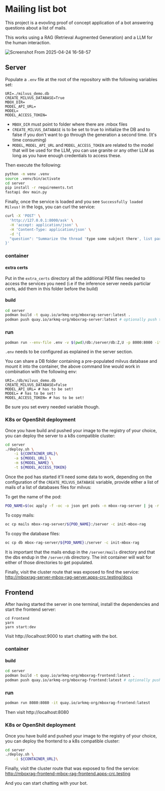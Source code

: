 # Mailing list bot

This project is a evovling proof of concept application of a bot answering
questions about a list of mails.

This works using a RAG (Retrieval Augmented Generation) and a LLM for the human
interaction.

![Screenshot From 2025-04-24 16-58-57](https://github.com/user-attachments/assets/e8f344d0-b7cd-41ac-a53c-afb127673a00)

## Server

Populate a `.env` file at the root of the repository with the following
variables set:

```
URI=./milvus_demo.db
CREATE_MILVUS_DATABASE=True
MBOX_DIR=
MODEL_API_URL=
MODEL=
MODEL_ACCESS_TOKEN=
```

* `MBOX_DIR` must point to folder where there are .mbox files
* `CREATE_MILVUS_DATABASE` is to be set to true to initialize the DB and to false
  if you don't want to go through the generation a second time. (It's time
  consuming)
* `MODEL`, `MODEL_API_URL` and `MODEL_ACCESS_TOKEN` are related to the model
  that will be used for the LLM, you can use granite or any other LLM as long as
  you have
  enough credentials to access these.

Then execute the following:

```bash
python -m venv .venv
source .venv/bin/activate
cd server
pip install -r requirements.txt
fastapi dev main.py
```

Finally, once the service is loaded and you see `Successfully loaded Milvus!` in
the logs, you can curl the service:

```bash
curl -X 'POST' \
  'http://127.0.0.1:8000/ask' \
  -H 'accept: application/json' \
  -H 'Content-Type: application/json' \
  -d '{
  "question": "Summarize the thread 'type some subject there', list participants and dates of responses"
}'
```

### container

#### extra certs

Put in the `extra_certs` directory all the additional PEM files needed to access
the services you need (i.e if the inference server needs particlar certs, add
them in this folder before the build)

#### build

```bash
cd server
podman build -t quay.io/arkmq-org/mboxrag-server:latest .
podman push quay.io/arkmq-org/mboxrag-server:latest # optionally push to quay
```

### run

```bash
podman run --env-file .env -v $(pwd)/db:/server/db:Z,U -p 8000:8000 -it quay.io/arkmq-org/mboxrag-server:latest
```

`.env` needs to be configured as explained in the server section.

You can share a DB folder containing a pre-populated milvus database and mount
it into the container, the above command line would work in combination with
the following env:

```
URI=./db/milvus_demo.db
CREATE_MILVUS_DATABASE=False
MODEL_API_URL= # has to be set!
MODEL= # has to be set!
MODEL_ACCESS_TOKEN= # has to be set!
```

Be sure you set every needed variable though.


### K8s or OpenShit deployment

Once you have build and pushed your image to the registry of your choice, you
can deploy the server to a k8s compatible cluster:

```bash
cd server
./deploy.sh \
    -i ${CONTAINER_URL}\
    -a ${MODEL_URL} \
    -m ${MODEL_NAME} \
    -t ${MODEL_ACCESS_TOKEN}
```

Once the pod has started it'll need some data to work, depending on the
configuration of the `CREATE_MILVUS_DATABASE` variable, provide either a list of
mails of a list of databases files for milvus:

To get the name of the pod:

```bash
POD_NAME=$(oc apply -f -oc -o json get pods -n mbox-rag-server | jq -r .items[0].metadata.name)
```

To copy mails:

```bash
oc cp mails mbox-rag-server/${POD_NAME}:/server -c init-mbox-rag
```

To copy the database files:

```bash
oc cp db mbox-rag-server/${POD_NAME}:/server -c init-mbox-rag
```

It is important that the mails endup in the `/server/mails` directory and that
the dbs endup in the `/server/db` directory. The init container will wait for
either of those directories to get populated.

Finally, visit the cluster route that was exposed to find the service:
http://mboxrag-server-mbox-rag-server.apps-crc.testing/docs

## Frontend

After having started the server in one terminal, install the dependencies and
start the frontend server:

```
cd Frontend
yarn
yarn start:dev
```

Visit http://localhost:9000 to start chatting with the bot.

### container

#### build

```bash
cd server
podman build -t quay.io/arkmq-org/mboxrag-frontend:latest .
podman push quay.io/arkmq-org/mboxrag-frontend:latest # optionally push to quay
```

### run

```bash
podman run 8080:8080 -it quay.io/arkmq-org/mboxrag-frontend:latest
```

Then visit http://localhost:8080

### K8s or OpenShit deployment

Once you have build and pushed your image to the registry of your choice, you
can deploy the frontend to a k8s compatible cluster:

```bash
cd server
./deploy.sh \
    -i ${CONTAINER_URL}\
```

Finally, visit the cluster route that was exposed to find the service:
http://mboxrag-frontend-mbox-rag-frontend.apps-crc.testing

And you can start chatting with your bot.
